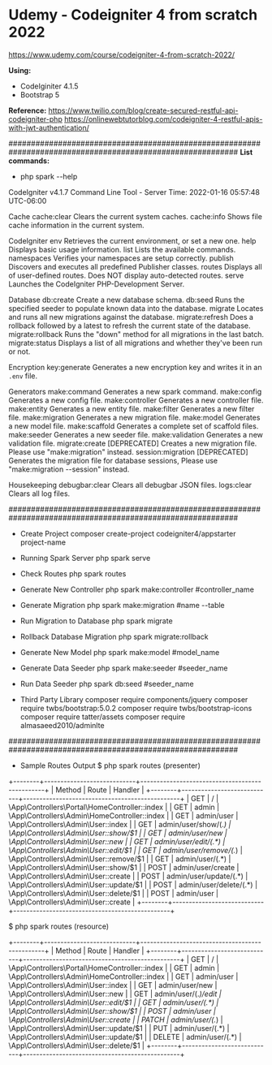 # Udemy - Codeigniter 4 from scratch 2022

https://www.udemy.com/course/codeigniter-4-from-scratch-2022/

**Using:**
- CodeIginiter 4.1.5
- Bootstrap 5

**Reference:**
https://www.twilio.com/blog/create-secured-restful-api-codeigniter-php
https://onlinewebtutorblog.com/codeigniter-4-restful-apis-with-jwt-authentication/

###########################################################################################################
**List commands:**
- php spark --help

CodeIgniter v4.1.7 Command Line Tool - Server Time: 2022-01-16 05:57:48 UTC-06:00

Cache
  cache:clear        Clears the current system caches.
  cache:info         Shows file cache information in the current system.

CodeIgniter
  env                Retrieves the current environment, or set a new one.
  help               Displays basic usage information.
  list               Lists the available commands.
  namespaces         Verifies your namespaces are setup correctly.
  publish            Discovers and executes all predefined Publisher classes.
  routes             Displays all of user-defined routes. Does NOT display auto-detected routes.
  serve              Launches the CodeIgniter PHP-Development Server.

Database
  db:create          Create a new database schema.
  db:seed            Runs the specified seeder to populate known data into the database.
  migrate            Locates and runs all new migrations against the database.
  migrate:refresh    Does a rollback followed by a latest to refresh the current state of the database.
  migrate:rollback   Runs the "down" method for all migrations in the last batch.
  migrate:status     Displays a list of all migrations and whether they've been run or not.

Encryption
  key:generate       Generates a new encryption key and writes it in an `.env` file.

Generators
  make:command       Generates a new spark command.
  make:config        Generates a new config file.
  make:controller    Generates a new controller file.
  make:entity        Generates a new entity file.
  make:filter        Generates a new filter file.
  make:migration     Generates a new migration file.
  make:model         Generates a new model file.
  make:scaffold      Generates a complete set of scaffold files.
  make:seeder        Generates a new seeder file.
  make:validation    Generates a new validation file.
  migrate:create     [DEPRECATED] Creates a new migration file. Please use "make:migration" instead.
  session:migration  [DEPRECATED] Generates the migration file for database sessions, Please use  "make:migration --session" instead.

Housekeeping
  debugbar:clear     Clears all debugbar JSON files.
  logs:clear         Clears all log files.

###########################################################################################################
- Create Project
composer create-project codeigniter4/appstarter project-name

- Running Spark Server
php spark serve

- Check Routes
php spark routes

- Generate New Controller
php spark make:controller #controller_name

- Generate Migration
php spark make:migration #name --table

- Run Migration to Database
php spark migrate

- Rollback Database Migration
php spark migrate:rollback

- Generate New Model
php spark make:model #model_name

- Generate Data Seeder
php spark make:seeder #seeder_name

- Run Data Seeder
php spark db:seed #seeder_name

- Third Party Library
composer require components/jquery
composer require twbs/bootstrap:5.0.2
composer require twbs/bootstrap-icons
composer require tatter/assets
composer require almasaeed2010/adminlte

###########################################################################################################

- Sample Routes Output
$ php spark routes (presenter)

+--------+----------------------------+------------------------------------------------+
| Method | Route                      | Handler                                        |
+--------+----------------------------+------------------------------------------------+
| GET    | /                          | \App\Controllers\Portal\HomeController::index  |
| GET    | admin                      | \App\Controllers\Admin\HomeController::index   |
| GET    | admin/user                 | \App\Controllers\Admin\User::index             |
| GET    | admin/user/show/(.*)       | \App\Controllers\Admin\User::show/$1           |
| GET    | admin/user/new             | \App\Controllers\Admin\User::new               |
| GET    | admin/user/edit/(.*)       | \App\Controllers\Admin\User::edit/$1           |
| GET    | admin/user/remove/(.*)     | \App\Controllers\Admin\User::remove/$1         |
| GET    | admin/user/(.*)            | \App\Controllers\Admin\User::show/$1           |
| POST   | admin/user/create          | \App\Controllers\Admin\User::create            |
| POST   | admin/user/update/(.*)     | \App\Controllers\Admin\User::update/$1         |
| POST   | admin/user/delete/(.*)     | \App\Controllers\Admin\User::delete/$1         |
| POST   | admin/user                 | \App\Controllers\Admin\User::create            |
+--------+----------------------------+------------------------------------------------+

$ php spark routes (resource)

+--------+----------------------------+------------------------------------------------+
| Method | Route                      | Handler                                        |
+--------+----------------------------+------------------------------------------------+
| GET    | /                          | \App\Controllers\Portal\HomeController::index  |
| GET    | admin                      | \App\Controllers\Admin\HomeController::index   |
| GET    | admin/user                 | \App\Controllers\Admin\User::index             |
| GET    | admin/user/new             | \App\Controllers\Admin\User::new               |
| GET    | admin/user/(.*)/edit       | \App\Controllers\Admin\User::edit/$1           |
| GET    | admin/user/(.*)            | \App\Controllers\Admin\User::show/$1           |
| POST   | admin/user                 | \App\Controllers\Admin\User::create            |
| PATCH  | admin/user/(.*)            | \App\Controllers\Admin\User::update/$1         |
| PUT    | admin/user/(.*)            | \App\Controllers\Admin\User::update/$1         |
| DELETE | admin/user/(.*)            | \App\Controllers\Admin\User::delete/$1         |
+--------+----------------------------+------------------------------------------------+